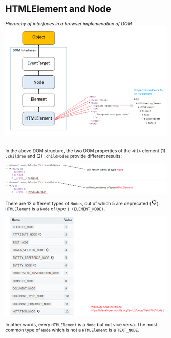 # HTMLElement and Node

###### Hierarchy of interfaces in a browser implemenation of DOM![](/assets/htmlelement-and-node.png)

In the above DOM structure, the two DOM properties of the `<H1>` element \(1\) `.children` and \(2\) `.childNodes` provide different results:

![](/assets/children-and-childnodes.png)

There are 12 different types of `Nodes`, out of which 5 are deprecated \(![](/assets/deprecated.png)\). `HTMLElement` is a `Node` of type `1 (ELEMENT_NODE)`**.**

![](/assets/node-types.png)

In other words, every `HTMLElement` is a `Node` but not vice versa. The most common type of `Node` which is not a `HTMLElement` is a `TEXT_NODE`.

